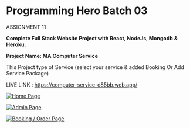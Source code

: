 # Programming Hero Batch 03
ASSIGNMENT 11

**Complete Full Stack Website Project with React, NodeJs, Mongodb & Heroku.**

**Project Name: MA Computer Service**

This Project type of Service  (select your service & added Booking Or Add Service Package)

LIVE LINK : https://computer-service-d85bb.web.app/


[![Home Page](https://i.ibb.co/5WHdZDT/Home-Page.png "Home Page")](https://i.ibb.co/5WHdZDT/Home-Page.png "Home Page")

[![Admin Page](https://i.ibb.co/r5zjyr9/Admin-Page.png "Admin Page")](https://i.ibb.co/r5zjyr9/Admin-Page.png "Admin Page")

[![Booking / Order Page](https://i.ibb.co/k11HG7q/Order-Page.png "Booking / Order Page")](https://i.ibb.co/k11HG7q/Order-Page.png "Booking / Order Page")
